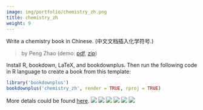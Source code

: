 ```yaml
---
image: img/portfolio/chemistry_zh.png
title: chemistry_zh
weight: 9
---
```


Write a chemistry book in Chinese. (中文文档插入化学符号.)

> by Peng Zhao (demo: [pdf](https://github.com/pzhaonet/bookdownplus/raw/master/upload/chemistry_zh/showcase/chemistry_zh.pdf), [zip](https://github.com/pzhaonet/bookdownplus/raw/master/upload/chemistry_zh/demo.zip))

<!--more-->

Install R, bookdown, LaTeX, and bookdownplus. Then run the following code in R language to create a book from this template:

```r
library('bookdownplus')
bookdownplus('chemistry_zh', render = TRUE, rproj = TRUE)
```

More detals could be found [here](https://github.com/pzhaonet/bookdownplus).
[![](https://github.com/pzhaonet/bookdownplus/raw/master/upload/chemistry_zh/showcase/chemistry_zh10.png)](https://github.com/pzhaonet/bookdownplus/raw/master/upload/chemistry_zh/showcase/chemistry_zh10.png)
[![](https://github.com/pzhaonet/bookdownplus/raw/master/upload/chemistry_zh/showcase/chemistry_zh11.png)](https://github.com/pzhaonet/bookdownplus/raw/master/upload/chemistry_zh/showcase/chemistry_zh11.png)
[![](https://github.com/pzhaonet/bookdownplus/raw/master/upload/chemistry_zh/showcase/chemistry_zh3.png)](https://github.com/pzhaonet/bookdownplus/raw/master/upload/chemistry_zh/showcase/chemistry_zh3.png)
[![](https://github.com/pzhaonet/bookdownplus/raw/master/upload/chemistry_zh/showcase/chemistry_zh7.png)](https://github.com/pzhaonet/bookdownplus/raw/master/upload/chemistry_zh/showcase/chemistry_zh7.png)
[![](https://github.com/pzhaonet/bookdownplus/raw/master/upload/chemistry_zh/showcase/chemistry_zh8.png)](https://github.com/pzhaonet/bookdownplus/raw/master/upload/chemistry_zh/showcase/chemistry_zh8.png)
[![](https://github.com/pzhaonet/bookdownplus/raw/master/upload/chemistry_zh/showcase/cover.png)](https://github.com/pzhaonet/bookdownplus/raw/master/upload/chemistry_zh/showcase/cover.png)

